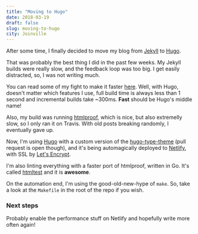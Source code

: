 ```yaml
---
title: "Moving to Hugo"
date: 2018-03-19
draft: false
slug: moving-to-hugo
city: Joinville
---
```


After some time, I finally decided to move my blog from [Jekyll](https://jekyllrb.com/) to [Hugo](https://gohugo.io/).

<!--more-->

That was probably the best thing I did in the past few weeks. My Jekyll builds were really slow, and the feedback loop was too big. I get easily distracted, so, I was not writing much.

You can read some of my fight to make it faster [here](https://carlosbecker.com/posts/jekyll-build-time/). Well, with Hugo,
doesn't matter which features I use, full build time is always less than 1 second and incremental builds take ~300ms. **Fast** should be Hugo's middle name!

Also, my build was running [htmlproof](https://github.com/gjtorikian/html-proofer), which is nice, but also extremelly slow, so I only ran it on Travis. With old posts breaking randomly, I eventually gave up.

Now, I'm using [Hugo](https://gohugo.io/) with a custom version of the [hugo-type-theme](https://github.com/caarlos0/hugo-type-theme) (pull request is open though), and it's being automagically deployed to [Netlify](https://netlify.com/), with SSL by [Let's Encrypt](https://letsencrypt.org/).

I'm also linting everything with a faster port of htmlproof, written in Go. It's called [htmltest](https://github.com/wjdp/htmltest) and it is **awesome**.

On the automation end, I'm using the good-old-new-hype of `make`. So, take a look at the `Makefile` in the root of the repo if you wish.

### Next steps

Probably enable the performance stuff on Netlify and hopefully write more often again!

